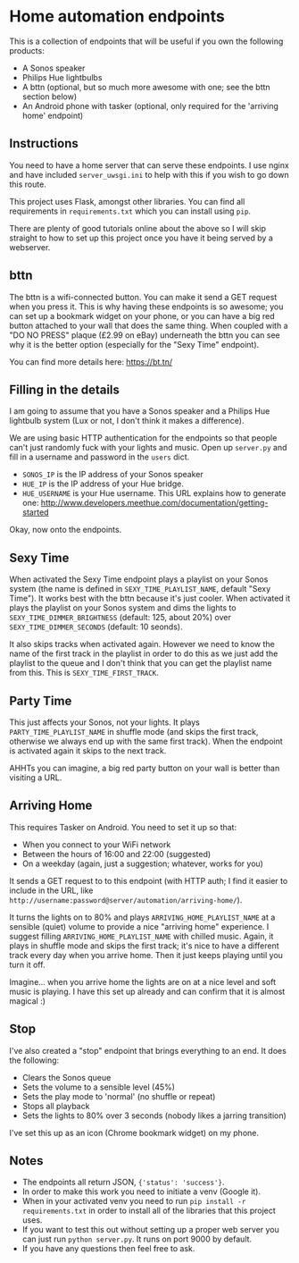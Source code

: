 # Home automation endpoints

This is a collection of endpoints that will be useful if you own the following products:

* A Sonos speaker
* Philips Hue lightbulbs
* A bttn (optional, but so much more awesome with one; see the bttn section below)
* An Android phone with tasker (optional, only required for the 'arriving home' endpoint)

## Instructions

You need to have a home server that can serve these endpoints. I use nginx and have included `server_uwsgi.ini` to help with this if you wish to go down this route.

This project uses Flask, amongst other libraries. You can find all requirements in `requirements.txt` which you can install using `pip`.

There are plenty of good tutorials online about the above so I will skip straight to how to set up this project once you have it being served by a webserver.

## bttn

The bttn is a wifi-connected button. You can make it send a GET request when you press it. This is why having these endpoints is so awesome; you can set up a bookmark widget on your phone, or you can have a big red button attached to your wall that does the same thing. When coupled with a "DO NO PRESS" plaque (£2.99 on eBay) underneath the bttn you can see why it is the better option (especially for the "Sexy Time" endpoint).

You can find more details here:
https://bt.tn/

## Filling in the details

I am going to assume that you have a Sonos speaker and a Philips Hue lightbulb system (Lux or not, I don't think it makes a difference).

We are using basic HTTP authentication for the endpoints so that people can't just randomly fuck with your lights and music. Open up `server.py` and fill in a username and password in the `users` dict.

* `SONOS_IP` is the IP address of your Sonos speaker
* `HUE_IP` is the IP address of your Hue bridge.
* `HUE_USERNAME` is your Hue username. This URL explains how to generate one: http://www.developers.meethue.com/documentation/getting-started

Okay, now onto the endpoints.

## Sexy Time

When activated the Sexy Time endpoint plays a playlist on your Sonos system (the name is defined in `SEXY_TIME_PLAYLIST_NAME`, default "Sexy Time"). It works best with the bttn because it's just cooler. When activated it plays the playlist on your Sonos system and dims the lights to `SEXY_TIME_DIMMER_BRIGHTNESS` (default: 125, about 20%) over `SEXY_TIME_DIMMER_SECONDS` (default: 10 seonds).

It also skips tracks when activated again. However we need to know the name of the first track in the playlist in order to do this as we just add the playlist to the queue and I don't think that you can get the playlist name from this. This is `SEXY_TIME_FIRST_TRACK`.

## Party Time

This just affects your Sonos, not your lights. It plays `PARTY_TIME_PLAYLIST_NAME` in shuffle mode (and skips the first track, otherwise we always end up with the same first track). When the endpoint is activated again it skips to the next track.

AHHTs you can imagine, a big red party button on your wall is better than visiting a URL.

## Arriving Home

This requires Tasker on Android. You need to set it up so that:

* When you connect to your WiFi network
* Between the hours of 16:00 and 22:00 (suggested)
* On a weekday (again, just a suggestion; whatever, works for you)

It sends a GET request to to this endpoint (with HTTP auth; I find it easier to include in the URL, like `http://username:password@server/automation/arriving-home/`).

It turns the lights on to 80% and plays `ARRIVING_HOME_PLAYLIST_NAME` at a sensible (quiet) volume to provide a nice "arriving home" experience. I suggest filling `ARRIVING_HOME_PLAYLIST_NAME` with chilled music. Again, it plays in shuffle mode and skips the first track; it's nice to have a different track every day when you arrive home. Then it just keeps playing until you turn it off.

Imagine... when you arrive home the lights are on at a nice level and soft music is playing. I have this set up already and can confirm that it is almost magical :)

## Stop

I've also created a "stop" endpoint that brings everything to an end. It does the following:

* Clears the Sonos queue
* Sets the volume to a sensible level (45%)
* Sets the play mode to 'normal' (no shuffle or repeat)
* Stops all playback
* Sets the lights to 80% over 3 seconds (nobody likes a jarring transition)

I've set this up as an icon (Chrome bookmark widget) on my phone.

## Notes

* The endpoints all return JSON, `{'status': 'success'}`.
* In order to make this work you need to initiate a venv (Google it).
* When in your activated venv you need to run `pip install -r requirements.txt` in order to install all of the libraries that this project uses.
* If you want to test this out without setting up a proper web server you can just run `python server.py`. It runs on port 9000 by default.
* If you have any questions then feel free to ask.
